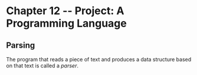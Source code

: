 # Chapter 12 -- Project: A Programming Language

## Parsing

The program that reads a piece of text and produces a data structure based on that text is called a _parser_.
